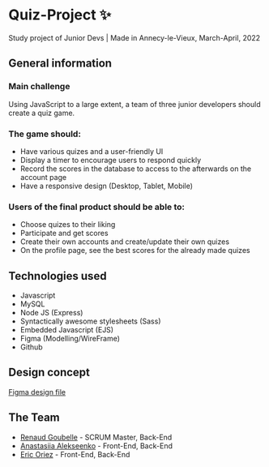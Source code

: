 # Quiz-Project :sparkles:
Study project of Junior Devs | Made in Annecy-le-Vieux, March-April, 2022

## General information

### Main challenge
Using JavaScript to a large extent, a team of three junior developers should create a quiz game.
### The game should: 
* Have various quizes and a user-friendly UI
* Display a timer to encourage users to respond quickly
* Record the scores in the database to access to the afterwards on the account page
* Have a responsive design (Desktop, Tablet, Mobile)

### Users of the final product should be able to:
* Choose quizes to their liking
* Participate and get scores
* Create their own accounts and create/update their own quizes
* On the profile page, see the best scores for the already made quizes

## Technologies used
*  Javascript
*  MySQL
*  Node JS (Express)
*  Syntactically awesome stylesheets (Sass)
*  Embedded Javascript (EJS)
*  Figma (Modelling/WireFrame)
*  Github


## Design concept
[Figma design file](https://www.figma.com/file/EzpOYkQGeSrncB4BOx913e/QuizzDom-Project?node-id=0%3A1)

## The Team 
* [Renaud Goubelle](https://github.com/Renaudjean) - SCRUM Master, Back-End
* [Anastasiia Alekseenko](https://github.com/anastasiiaal) - Front-End, Back-End
* [Eric Oriez](https://github.com/ericoriez) - Front-End, Back-End
